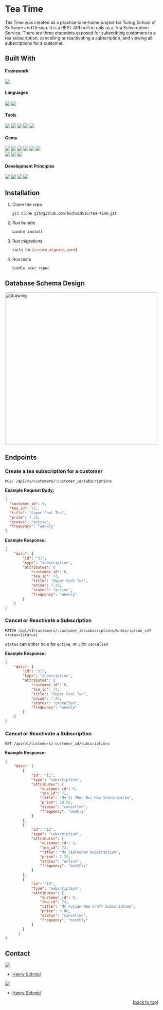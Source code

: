 # Tea Time

Tea Time was created as a practice take-home project for Turing School of Software and Design. It is a REST API built in rails as a Tea Subscription Service. There are three endpoints exposed for subscribing customers to a tea subscription, cancelling or reactivating a subscription, and viewing all subscriptions for a customer.


## Built With
#### Framework
<p>
  <img src="https://img.shields.io/badge/Ruby%20On%20Rails-b81818.svg?&style=flat&logo=rubyonrails&logoColor=white" />
</p>

#### Languages
<p>
  <img src="https://img.shields.io/badge/Ruby-CC0000.svg?&style=flaste&logo=ruby&logoColor=white" />
  <img src="https://img.shields.io/badge/ActiveRecord-CC0000.svg?&style=flaste&logo=rubyonrails&logoColor=white" />
</p>

#### Tools
<p>
  <img src="https://img.shields.io/badge/Atom-66595C.svg?&style=flaste&logo=atom&logoColor=white" />
  <img src="https://img.shields.io/badge/Git-F05032.svg?&style=flaste&logo=git&logoColor=white" />
  <img src="https://img.shields.io/badge/GitHub-181717.svg?&style=flaste&logo=github&logoColor=white" />
  <img src="https://img.shields.io/badge/PostgreSQL-4169E1.svg?&style=flaste&logo=postgresql&logoColor=white" />
  <img src="https://img.shields.io/badge/Postman-f74114.svg?&style=flat&logo=postman&logoColor=white" />

</p>

#### Gems
<p>
  <img src="https://img.shields.io/badge/rspec-b81818.svg?&style=flaste&logo=rubygems&logoColor=white" />
  <img src="https://img.shields.io/badge/pry-b81818.svg?&style=flaste&logo=rubygems&logoColor=white" />  
  <img src="https://img.shields.io/badge/simplecov-b81818.svg?&style=flaste&logo=rubygems&logoColor=white" />  
  <img src="https://img.shields.io/badge/faker-b81818.svg?&style=flaste&logo=rubygems&logoColor=white" />
  <img src="https://img.shields.io/badge/rubocop-b81818.svg?&style=flaste&logo=rubygems&logoColor=white" />
  <img src="https://img.shields.io/badge/shoulda--matchers-b81818.svg?&style=flaste&logo=rubygems&logoColor=white" /></br>
  <img src="https://img.shields.io/badge/capybara-b81818.svg?&style=flaste&logo=rubygems&logoColor=white" />
  <img src="https://img.shields.io/badge/factory--bot-b81818.svg?&style=flaste&logo=rubygems&logoColor=white" />
  <img src="https://img.shields.io/badge/json_api_serializer-b81818.svg?&style=flaste&logo=rubygems&logoColor=white" />
</p>

#### Development Principles
<p>
  <img src="https://img.shields.io/badge/OOP-b81818.svg?&style=flaste&logo=OOP&logoColor=white" />
  <img src="https://img.shields.io/badge/TDD-b87818.svg?&style=flaste&logo=TDD&logoColor=white" />
  <img src="https://img.shields.io/badge/MVC-b8b018.svg?&style=flaste&logo=MVC&logoColor=white" />
  <img src="https://img.shields.io/badge/REST-33b818.svg?&style=flaste&logo=REST&logoColor=white" />
</p>


## Installation

1. Clone the repo
   ```sh
   git clone git@github.com/hschmid516/tea-time.git
   ```
3. Run bundle
   ```sh
   bundle install
   ```
4. Run migrations
   ```sh
   rails db:{create,migrate,seed}
   ```
5. Run tests
   ```sh
   bundle exec rspec
   ```

## Database Schema Design
<img src="https://user-images.githubusercontent.com/78242081/148468903-d9d117f8-2f30-4f1c-9c89-c89e21d83be0.png" alt="drawing" width="500"/>

## Endpoints
### Create a tea subscription for a customer
`POST /api/v1/customers/:customer_id/subscriptions`

**Example Request Body:**

```json
{      
  "customer_id": 9,
  "tea_id": 72,
  "title": "Super Cool Tea",
  "price": 7.25,
  "status": "active",
  "frequency": "weekly"
}
```

**Example Response:**

```json
{
    "data": {
        "id": "31",
        "type": "subscription",
        "attributes": {
            "customer_id": 9,
            "tea_id": 72,
            "title": "Super Cool Tea",
            "price": 7.25,
            "status": "active",
            "frequency": "weekly"
        }
    }
}
```

### Cancel or Reactivate a Subscription
 `PATCH /api/v1/customers/:customer_id/subscriptions/subscription_id?status={status}`

`status` can either be `0` for `active`, or `1` for `cancelled`

**Example Response:**

```json
{
    "data": {
        "id": "31",
        "type": "subscription",
        "attributes": {
            "customer_id": 9,
            "tea_id": 72,
            "title": "Super Cool Tea",
            "price": 7.25,
            "status": "cancelled",
            "frequency": "weekly"
        }
    }
}
```

### Cancel or Reactivate a Subscription
 `GET /api/v1/customers/:customer_id/subscriptions`

**Example Response:**

```json
{
    "data": [
        {
            "id": "11",
            "type": "subscription",
            "attributes": {
                "customer_id": 9,
                "tea_id": 71,
                "title": "My Yi Zhen Bai Hao Subscription",
                "price": 10.50,
                "status": "cancelled",
                "frequency": "weekly"
            }
        },
        {
            "id": "12",
            "type": "subscription",
            "attributes": {
                "customer_id": 9,
                "tea_id": 72,
                "title": "My Tieluohan Subscription",
                "price": 7.25,
                "status": "active",
                "frequency": "monthly"
            }
        },
        {
            "id": "13",
            "type": "subscription",
            "attributes": {
                "customer_id": 9,
                "tea_id": 73,
                "title": "My Fujian New Craft Subscription",
                "price": 9.00,
                "status": "cancelled",
                "frequency": "monthly"
            }
        }
      ]
}
```


## Contact

<p>
  <img src="https://img.shields.io/badge/LinkedIn-0077B5?style=for-the-badge&logo=linkedin&logoColor=white" />
</p>

- [Henry Schmid](https://www.linkedin.com/in/henry-schmid)


<p>
  <img src="https://img.shields.io/badge/GitHub-100000?style=for-the-badge&logo=github&logoColor=white" />
</p>

- [Henry Schmid](https://github.com/hschmid516)



<p align="right">(<a href="#top">back to top</a>)</p>
